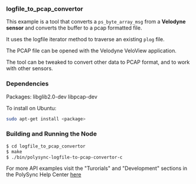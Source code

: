### logfile_to_pcap_convertor

This example is a tool that converts a `ps_byte_array_msg` from a **Velodyne sensor** and converts the buffer to a pcap formatted file. 

It uses the logfile iterator method to traverse an existing `plog` file.

The PCAP file can be opened with the Velodyne VeloView application.

The tool can be tweaked to convert other data to PCAP format, and to work with other sensors.

### Dependencies

Packages: libglib2.0-dev libpcap-dev

To install on Ubuntu: 

```bash
sudo apt-get install <package>
```

### Building and Running the Node

```bash
$ cd logfile_to_pcap_convertor
$ make
$ ./bin/polysync-logfile-to-pcap-convertor-c 
```

For more API examples visit the "Turorials" and "Development" sections in the PolySync Help Center [here](https://help.polysync.io/articles/)
